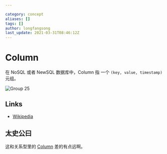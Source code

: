 ```yaml
---

category: concept
aliases: []
tags: []
author: longfangsong
last_update: 2021-03-31T08:46:12Z
---
```


# Column

在 NoSQL 或者 NewSQL 数据库中，Column 指 一个 `(key, value, timestamp)` 元组。

![Group 25](https://user-images.githubusercontent.com/13777628/113116608-30401380-9240-11eb-9cbc-088b269546e8.png)

## Links

- [Wikipedia](https://en.wikipedia.org/wiki/Column_(data_store))

## 太史公曰

这和关系型里的 [Column](/tipedia/zh/what/Column.html) 差的有点远啊。
